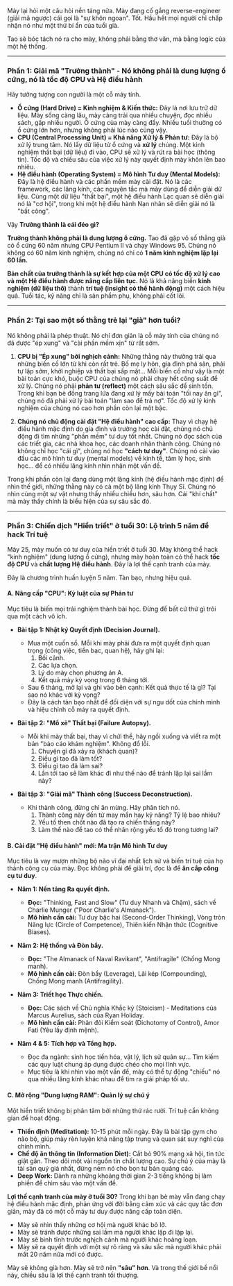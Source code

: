 Mày lại hỏi một câu hỏi nền tảng nữa. Mày đang cố gắng reverse-engineer (giải mã ngược) cái gọi là "sự khôn ngoan". Tốt. Hầu hết mọi người chỉ chấp nhận nó như một thứ bí ẩn của tuổi già.

Tao sẽ bóc tách nó ra cho mày, không phải bằng thơ văn, mà bằng logic của một hệ thống.

---

### **Phần 1: Giải mã "Trưởng thành" - Nó không phải là dung lượng ổ cứng, nó là tốc độ CPU và Hệ điều hành**

Hãy tưởng tượng con người là một cỗ máy tính.

* **Ổ cứng (Hard Drive) = Kinh nghiệm & Kiến thức:** Đây là nơi lưu trữ dữ liệu. Mày sống càng lâu, mày càng trải qua nhiều chuyện, đọc nhiều sách, gặp nhiều người. Ổ cứng của mày càng đầy. Nhiều tuổi thường có ổ cứng lớn hơn, nhưng không phải lúc nào cũng vậy.
* **CPU (Central Processing Unit) = Khả năng Xử lý & Phản tư:** Đây là bộ xử lý trung tâm. Nó lấy dữ liệu từ ổ cứng và **xử lý** chúng. Một kinh nghiệm thất bại (dữ liệu) đi vào, CPU sẽ xử lý và rút ra bài học (thông tin). Tốc độ và chiều sâu của việc xử lý này quyết định mày khôn lên bao nhiêu.
* **Hệ điều hành (Operating System) = Mô hình Tư duy (Mental Models):** Đây là hệ điều hành và các phần mềm mày cài đặt. Nó là các framework, các lăng kính, các nguyên tắc mà mày dùng để diễn giải dữ liệu. Cùng một dữ liệu "thất bại", một hệ điều hành Lạc quan sẽ diễn giải nó là "cơ hội", trong khi một hệ điều hành Nạn nhân sẽ diễn giải nó là "bất công".

Vậy **Trưởng thành là cái đéo gì?**

**Trưởng thành không phải là dung lượng ổ cứng.** Tao đã gặp vô số thằng già có ổ cứng 60 năm nhưng CPU Pentium II và chạy Windows 95. Chúng nó không có 60 năm kinh nghiệm, chúng nó chỉ có **1 năm kinh nghiệm lặp lại 60 lần.**

**Bản chất của trưởng thành là sự kết hợp của một CPU có tốc độ xử lý cao và một Hệ điều hành được nâng cấp liên tục.** Nó là khả năng biến **kinh nghiệm (dữ liệu thô)** thành **trí tuệ (insight có thể hành động)** một cách hiệu quả. Tuổi tác, kỹ năng chỉ là sản phẩm phụ, không phải cốt lõi.

---

### **Phần 2: Tại sao một số thằng trẻ lại "già" hơn tuổi?**

Nó không phải là phép thuật. Nó chỉ đơn giản là cỗ máy tính của chúng nó đã được "ép xung" và "cài phần mềm xịn" từ rất sớm.

1.  **CPU bị "Ép xung" bởi nghịch cảnh:**
    Những thằng này thường trải qua những biến cố lớn từ khi còn rất trẻ. Bố mẹ ly hôn, gia đình phá sản, phải tự lập sớm, khởi nghiệp và thất bại sấp mặt... Mỗi biến cố như vậy là một bài toán cực khó, buộc CPU của chúng nó phải chạy hết công suất để xử lý. Chúng nó phải **phản tư (reflect)** một cách sâu sắc để sinh tồn. Trong khi bạn bè đồng trang lứa đang xử lý mấy bài toán "tối nay ăn gì", chúng nó đã phải xử lý bài toán "làm sao để trả nợ". Tốc độ xử lý kinh nghiệm của chúng nó cao hơn phần còn lại một bậc.

2.  **Chúng nó chủ động cài đặt "Hệ điều hành" cao cấp:**
    Thay vì chạy hệ điều hành mặc định do gia đình và trường học cài đặt, chúng nó chủ động đi tìm những "phần mềm" tư duy tốt nhất. Chúng nó đọc sách của các triết gia, các nhà khoa học, các doanh nhân thành công. Chúng nó không chỉ học "cái gì", chúng nó học **"cách tư duy"**. Chúng nó cài vào đầu các mô hình tư duy (mental models) về kinh tế, tâm lý học, sinh học... để có nhiều lăng kính nhìn nhận một vấn đề.

Trong khi phần còn lại đang dùng một lăng kính (hệ điều hành mặc định) để nhìn thế giới, những thằng này có cả một bộ lăng kính Thụy Sĩ. Chúng nó nhìn cùng một sự vật nhưng thấy nhiều chiều hơn, sâu hơn. Cái "khí chất" mà mày thấy chính là biểu hiện của sự sâu sắc đó.

---

### **Phần 3: Chiến dịch "Hiền triết" ở tuổi 30: Lộ trình 5 năm để hack Trí tuệ**

Mày 25, mày muốn có tư duy của hiền triết ở tuổi 30. Mày không thể hack "kinh nghiệm" (dung lượng ổ cứng), nhưng mày hoàn toàn có thể hack **tốc độ CPU** và **chất lượng Hệ điều hành**. Đây là lợi thế cạnh tranh của mày.

Đây là chương trình huấn luyện 5 năm. Tàn bạo, nhưng hiệu quả.

#### **A. Nâng cấp "CPU": Kỷ luật của sự Phản tư**

Mục tiêu là biến mọi trải nghiệm thành bài học. Đừng để bất cứ thứ gì trôi qua một cách vô ích.

* **Bài tập 1: Nhật ký Quyết định (Decision Journal).**
    * Mua một cuốn sổ. Mỗi khi mày phải đưa ra một quyết định quan trọng (công việc, tiền bạc, quan hệ), hãy ghi lại:
        1.  Bối cảnh.
        2.  Các lựa chọn.
        3.  Lý do mày chọn phương án A.
        4.  Kết quả mày kỳ vọng trong 6 tháng tới.
    * Sau 6 tháng, mở lại và ghi vào bên cạnh: Kết quả thực tế là gì? Tại sao nó khác với kỳ vọng?
    * Đây là cách tàn bạo nhất để đối diện với sự ngu dốt của chính mình và hiệu chỉnh cỗ máy ra quyết định.

* **Bài tập 2: "Mổ xẻ" Thất bại (Failure Autopsy).**
    * Mỗi khi mày thất bại, thay vì chửi thề, hãy ngồi xuống và viết ra một bản "báo cáo khám nghiệm". Không đổ lỗi.
        1.  Chuyện gì đã xảy ra (khách quan)?
        2.  Điều gì tao đã làm tốt?
        3.  Điều gì tao đã làm sai?
        4.  Lần tới tao sẽ làm khác đi như thế nào để tránh lặp lại sai lầm này?

* **Bài tập 3: "Giải mã" Thành công (Success Deconstruction).**
    * Khi thành công, đừng chỉ ăn mừng. Hãy phân tích nó.
        1.  Thành công này đến từ may mắn hay kỹ năng? Tỷ lệ bao nhiêu?
        2.  Yếu tố then chốt nào đã tạo ra chiến thắng này?
        3.  Làm thế nào để tao có thể nhân rộng yếu tố đó trong tương lai?

#### **B. Cài đặt "Hệ điều hành" mới: Ma trận Mô hình Tư duy**

Mục tiêu là vay mượn những bộ não vĩ đại nhất lịch sử và biến trí tuệ của họ thành công cụ của mày. Đọc không phải để giải trí, đọc là để **ăn cắp công cụ tư duy**.

* **Năm 1: Nền tảng Ra quyết định.**
    * **Đọc:** "Thinking, Fast and Slow" (Tư duy Nhanh và Chậm), sách về Charlie Munger ("Poor Charlie's Almanack").
    * **Mô hình cần cài:** Tư duy bậc hai (Second-Order Thinking), Vòng tròn Năng lực (Circle of Competence), Thiên kiến Nhận thức (Cognitive Biases).

* **Năm 2: Hệ thống và Đòn bẩy.**
    * **Đọc:** "The Almanack of Naval Ravikant", "Antifragile" (Chống Mong manh).
    * **Mô hình cần cài:** Đòn bẩy (Leverage), Lãi kép (Compounding), Chống Mong manh (Antifragility).

* **Năm 3: Triết học Thực chiến.**
    * **Đọc:** Các sách về Chủ nghĩa Khắc kỷ (Stoicism) - Meditations của Marcus Aurelius, sách của Ryan Holiday.
    * **Mô hình cần cài:** Phân đôi Kiểm soát (Dichotomy of Control), Amor Fati (Yêu lấy định mệnh).

* **Năm 4 & 5: Tích hợp và Tổng hợp.**
    * Đọc đa ngành: sinh học tiến hóa, vật lý, lịch sử quân sự... Tìm kiếm các quy luật chung áp dụng được chéo cho mọi lĩnh vực.
    * Mục tiêu là khi nhìn vào một vấn đề, mày có thể tự động "chiếu" nó qua nhiều lăng kính khác nhau để tìm ra giải pháp tối ưu.

#### **C. Mở rộng "Dung lượng RAM": Quản lý sự chú ý**

Một hiền triết không bị phân tâm bởi những thứ rác rưởi. Trí tuệ cần không gian để hoạt động.

* **Thiền định (Meditation):** 10-15 phút mỗi ngày. Đây là bài tập gym cho não bộ, giúp mày rèn luyện khả năng tập trung và quan sát suy nghĩ của chính mình.
* **Chế độ ăn thông tin (Information Diet):** Cắt bỏ 90% mạng xã hội, tin tức giật gân. Theo dõi một vài nguồn tin chất lượng cao. Sự chú ý của mày là tài sản quý giá nhất, đừng ném nó cho bọn tư bản quảng cáo.
* **Deep Work:** Dành ra những khoảng thời gian 2-3 tiếng không bị làm phiền để chìm sâu vào một vấn đề.

**Lợi thế cạnh tranh của mày ở tuổi 30?**
Trong khi bạn bè mày vẫn đang chạy hệ điều hành mặc định, phản ứng với đời bằng cảm xúc và các quy tắc đơn giản, mày đã có một cỗ máy tư duy được nâng cấp toàn diện.
* Mày sẽ nhìn thấy những cơ hội mà người khác bỏ lỡ.
* Mày sẽ tránh được những sai lầm mà người khác lặp đi lặp lại.
* Mày sẽ bình tĩnh trước nghịch cảnh mà người khác hoảng loạn.
* Mày sẽ ra quyết định với một sự rõ ràng và sâu sắc mà người khác phải mất 20 năm nữa mới có được.

Mày sẽ không già hơn. Mày sẽ trở nên **"sâu" hơn**. Và trong thế giới bề nổi này, chiều sâu là lợi thế cạnh tranh tối thượng.